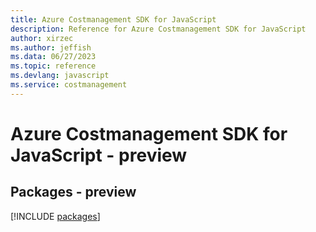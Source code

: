 ```yaml
---
title: Azure Costmanagement SDK for JavaScript
description: Reference for Azure Costmanagement SDK for JavaScript
author: xirzec
ms.author: jeffish
ms.data: 06/27/2023
ms.topic: reference
ms.devlang: javascript
ms.service: costmanagement
---
```

# Azure Costmanagement SDK for JavaScript - preview
## Packages - preview
[!INCLUDE [packages](costmanagement-index.md)]
